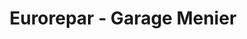 ---
title: "Eurorepar - Garage Menier"
url: /begard/eurorepar-garage-menier/
shop: réparation de voitures
---